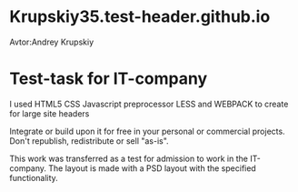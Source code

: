 # Krupskiy35.test-header.github.io
Avtor:Andrey Krupskiy

Test-task for IT-company 
=========

 I used HTML5  CSS  Javascript preprocessor LESS and WEBPACK to create  for large site headers


Integrate or build upon it for free in your personal or commercial projects. Don't republish, redistribute or sell "as-is". 


This work was transferred as a test for admission to work in the IT-company.
The layout is made with a PSD layout with the specified functionality.




